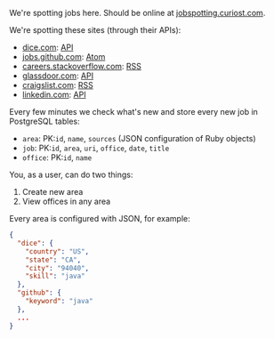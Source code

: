 We're spotting jobs here. Should be online at [jobspotting.curiost.com](http://jobspotting.curiost.com).

We're spotting these sites (through their APIs):

 * [dice.com](http://www.dice.com): [API](http://www.dice.com/common//content/util/apidoc/jobsearch.html)
 * [jobs.github.com](http://jobs.github.com): [Atom](https://jobs.github.com/positions.atom)
 * [careers.stackoverflow.com](http://careers.stackoverflow.com): [RSS](http://careers.stackoverflow.com/jobs?searchTerm=ruby&location=london)
 * [glassdoor.com](http://www.glassdoor.com): [API](http://www.glassdoor.com/api/index.htm)
 * [craigslist.com](http://www.craigslist.com): [RSS](http://sfbay.craigslist.org/sof/index.rss)
 * [linkedin.com](http://www.linkedin.com): [API](https://developer.linkedin.com/apis#jobs)
 
Every few minutes we check what's new and store every new job in PostgreSQL tables:

 * `area`: PK:`id`, `name`, `sources` (JSON configuration of Ruby objects)
 * `job`: PK:`id`, `area`, `uri`, `office`, `date`, `title`
 * `office`: PK:`id`, `name`

You, as a user, can do two things:

 1. Create new area
 2. View offices in any area

Every area is configured with JSON, for example:

```json
{
  "dice": {
    "country": "US",
    "state": "CA",
    "city": "94040",
    "skill": "java"
  },
  "github": {
    "keyword": "java"
  },
  ...
}
```
